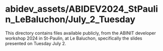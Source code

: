 # abidev_assets/ABIDEV2024_StPaulin_LeBaluchon/July_2_Tuesday
This directory contains files available publicly, from the ABINIT developer workshop 2024 in St-Paulin, at Le Baluchon, specifically the slides presented on Tuesday July 2.
